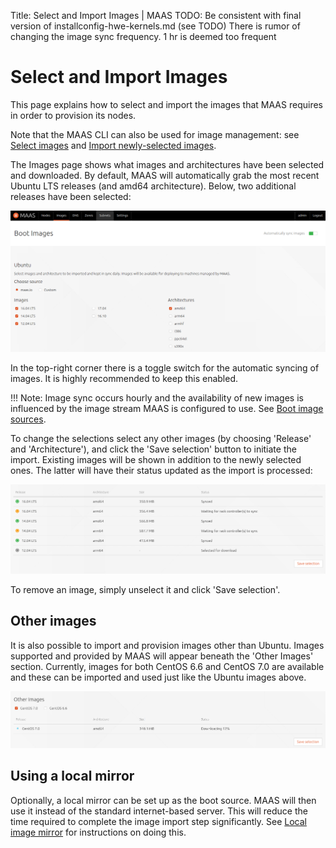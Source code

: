 Title: Select and Import Images | MAAS 
TODO:  Be consistent with final version of installconfig-hwe-kernels.md (see TODO)
       There is rumor of changing the image sync frequency. 1 hr is deemed too frequent


# Select and Import Images

This page explains how to select and import the images that MAAS requires in
order to provision its nodes.

Note that the MAAS CLI can also be used for image management: see
[Select images][cli-select-images] and 
[Import newly-selected images][cli-import-newly-selected-images].

The Images page shows what images and architectures have been selected and
downloaded. By default, MAAS will automatically grab the most recent Ubuntu LTS
releases (and amd64 architecture). Below, two additional releases have been
selected:

![import image selection][img__images-import-main]

In the top-right corner there is a toggle switch for the automatic syncing of
images. It is highly recommended to keep this enabled.

!!! Note: Image sync occurs hourly and the availability of new images is
influenced by the image stream MAAS is configured to use. See
[Boot image sources][images-boot-image-sources].

To change the selections select any other images (by choosing 'Release' and
'Architecture'), and click the 'Save selection' button to initiate the import.
Existing images will be shown in addition to the newly selected ones. The
latter will have their status updated as the import is processed:

![import image selection][img__images-selection]

To remove an image, simply unselect it and click 'Save selection'.


## Other images

It is also possible to import and provision images other than Ubuntu. Images
supported and provided by MAAS will appear beneath the 'Other Images' section.
Currently, images for both CentOS 6.6 and CentOS 7.0 are available and these
can be imported and used just like the Ubuntu images above.

![import image selection][img__images-selection-other]


## Using a local mirror

Optionally, a local mirror can be set up as the boot source. MAAS will then use
it instead of the standard internet-based server. This will reduce the time
required to complete the image import step significantly. See
[Local image mirror][mirror] for instructions on doing this.


<!-- LINKS -->

[cli-select-images]: manage-cli-images.md#select-images
[cli-import-newly-selected-images]: manage-cli-images.md#import-newly-selected-images
[images-boot-image-sources]: installconfig-images.md#boot-image-sources
[mirror]: installconfig-images-mirror.md

[img__images-import-main]: ../media/installconfig-images-import__main.png
[img__images-selection]: ../media/installconfig-images-import__selection.png
[img__images-selection-other]: ../media/installconfig-images-import__other-images.png
